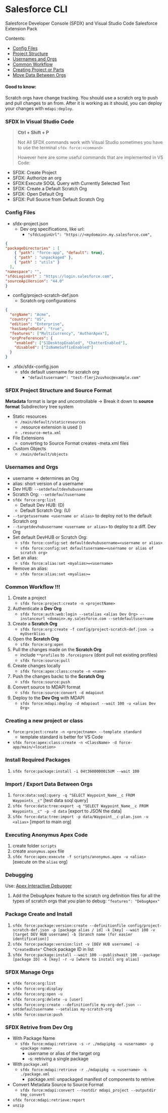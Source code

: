 # Salesforce CLI
Salesforce Developer Console (SFDX) and Visual Studio Code Salesforce Extension Pack

Contents:
- [Config Files](#config_files)
- [Project Structure](#project_structure)
- [Usernames and Orgs](#usernames_orgs)
- [Common Workflow](#common_workflow)
- [Creating Project or Parts](#creating)
- [Move Data Between Orgs](#move_data)

#### Good to know:
Scratch orgs have change tracking. You should use a scratch org to push and pull changes to an from. After it is working as it should, you can deploy your changes with `mdapi:deploy`.

### SFDX In Visual Studio Code
> **Ctrl + Shift + P**
>
> Not All SFDX commands work with Visual Studio sometimes you have to use the terminal `sfdx force:<command>`
>
> However here are some useful commands that are implemented in VS Code:
- SFDX: Create Project
- SFDX: Authorize an org
- SFDX:Execute SOQL Query with Currently Selected Text
- SFDX: Create a Default Scratch Org
- SFDX: Open Default Org
- SFDX: Pull Source from Default Scratch Org

### Config Files<a name="config_files"></a>
- sfdx-project.json
    - Dev org specifications, like url:
        - `"sfdcLoginUrl": "https://<mydomain>.my.salesforce.com",`
```json
{ 
"packageDirectories" : [ 
    { "path": "force-app", "default": true}, 
    { "path" : "unpackaged" }, 
    { "path" : "utils" } 
  ],
"namespace": "", 
"sfdcLoginUrl" : "https://login.salesforce.com", 
"sourceApiVersion": "44.0"
}
```
- config/project-scratch-def.json
    - Scratch org configurations
```json
{
  "orgName": "Acme",
  "country": "US",
  "edition": "Enterprise",
  "hasSampleData": "true",
  "features": ["MultiCurrency", "AuthorApex"],
  "orgPreferences": {
    "enabled": ["S1DesktopEnabled", "ChatterEnabled"],
    "disabled": ["IsNameSuffixEnabled"]
  }
}
```
- .sfdx/sfdx-config.json
    - sfdx default username for scratch org
        - `"defaultusername": "test-flmrj2vuvhoc@example.com"`

### SFDX Project Structure and Source Format <a name="project_structure"></a>
**Metadata** format is large and uncontrollable -> Break it down to **source format**
Subdirectory tree system
- Static resources
    - `/main/default/staticresources`
    - .resource extension is used ()
    - `.resource-meta.xml`
- File Extensions
    - converting to Source Format creates <filename>-meta.xml files
- Custom Objects
    - `/main/default/objects`

### Usernames and Orgs <a name="usernames_orgs"></a>
- username -> determines an Org
- alias: short version of a username
- Dev HUB: `--setdefaultdevhubusername`
- Scratch Org: `--setdefaultusername`
- `sfdx force:org:list`
    - Default Dev HUB: (D)
    - Default Scratch Org: (U)
- `--targetusername <username or alias>` to deploy not to the default Scratch org
- `--targetdevhubusername <username or alias>` to deploy to a diff. Dev Org
- Set default DevHUB or Scratch Org:
    - `sfdx force:config:set defaultdevhubusername=<username or alias>`
    - `sfdx force:config:set defaultusername=<username or alias of scratch org>`
- Set an  alias:
    - `sfdx force:alias:set <myalias>=<username>`
- Remove an alias:
    - `sfdx force:alias:set <myalias>=`
    



### Common Workflow !!! <a name="common_workflow"></a>
1. Create a project
    - `sfdx force:project:create -n <projectName>`
2. Authenticate a **Dev Org**
    - `sfdx force:auth:web:login --setalias <alias Dev Org> --instanceurl <domain>.my.salesforce.com --setdefaultusername`
3. Create a **Scratch Org**
    - `sfdx force:org:create -f config/project-scratch-def.json -a myUserAlias`
4. Open the **Scratch Org**
    - `sfdx force:org:open`
5. Pull the changes made on the **Scratch Org**
    - include `**profiles` to `.forceignore` (dont pull not existing profiles)
    - `sfdx force:source:pull`
6. Create changes locally
    - `sfdx force:apex:class:create -n <name>`
7. Push the changes backc to the **Scratch Org**
    - `sfdx force:source:push`
8. Convert source to MDAPI format
    - `sfdx force:source:convert -d mdapiout`
9. Deploy to the **Dev Org** with MDAPI
    - `sfdx force:mdapi:deploy -d mdapiout --wait 100 -u <alias Dev Org>`

### Creating a new project or class <a name="creating"></a>
- `force:project:create -n <projectname> --template standard`
    - template standard is better for VS Code
- `sfdx force:apex:class:create -n <ClassName> -d force-app/main/<location>`

### Install Required Packages
1. `sfdx force:package:install -i 04t36000000i5UM --wait 100`

### Import / Export Data Between Orgs <a name="move_data"></a>
1. `force:data:soql:query -q "SELECT Waypoint_Name__c FROM Waypoints__c"` [test data soql query]
2. `sfdx force:data:tree:export -q "SELECT Waypoint_Name__c FROM Waypoints__c" -p -d data` [export to JSON the data]
3. `sfdx force:data:tree:import -p data/Waypoint__c-plan.json -u <alias>` [import to main org]

### Executing Anonymus Apex Code
1. create folder `scripts`
2. create `anonymus.apex` file
3. `sfdx force:apex:execute -f scripts/anonymus.apex -u <alias>` [execute on the `alias` org]

### Debugging
Use: [Apex Interactive Debugger](https://developer.salesforce.com/tools/vscode/articles/apex/interactive-debugger)

1. Add the DebugApex feature to the scratch org definition files for all the types of scratch orgs that you plan to debug:
`"features": "DebugApex"`

### Package Create and Install
1. `sfdx force:package:version:create --definitionfile config/project-scratch-def.json -p [package alias / id] -k [key] --wait 100 -v [target DEV HUB username] -b [branch name (for easier identification)]`
2. `sfdx force:package:version:list -v [DEV HUB username] -o "CreatedDate"` Check package ID in list
3. `sfdx force:package:install --wait 100 --publishwait 100 --package [package ID] -k [key] -r -u [where to install org alias]`





### SFDX Manage Orgs
- `sfdx force:org:list`
- `sfdx force:org:display`
- `sfdx force:org:open -u`
- `sfdx force:org:delete -u [user]`
- `sfdx force:org:create --definitionfile my-org-def.json --setdefaultusername --setalias my-scratch-org`
- `sfdx force:source:push`


### SFDX Retrive from Dev Org
- With Package Name
    - `sfdx force:mdapi:retrieve -s -r ./mdapipkg -u <username> -p <package name>`
        - username or alias of the target org
        - -s: retriving a single package
- With `package.xml`
    - `sfdx force:mdapi:retrieve -r ./mdapipkg -u <username> -k ./package.xml`
        - package.xml: unpackaged manifest of components to retrive
- Convert Metadata Source to Source Format
    - `sfdx force:mdapi:convert --rootdir mdapi_project --outputdir tmp_convert`
- `sfdx force:mdapi:retrieve:report`
- `unzip`
